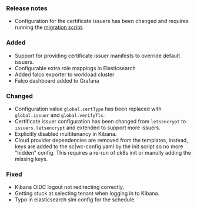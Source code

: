### Release notes

- Configuration for the certificate issuers has been changed and requires running the [migration script](migration/v0.6.x-v0.7.x/migrate-issuer-config.sh).

### Added

- Support for providing certificate issuer manifests to override default issuers.
- Configurable extra role mappings in Elasticsearch
- Added falco exporter to workload cluster
- Falco dashboard added to Grafana

### Changed

- Configuration value `global.certType` has been replaced with `global.issuer` and `global.verifyTls`.
- Certificate issuer configuration has been changed from `letsencrypt` to `issuers.letsencrypt` and extended to support more issuers.
- Explicitly disabled multitenancy in Kibana.
- Cloud provider dependencies are removed from the templates, instead, keys are added to the sc|wc-config.yaml by the init script so no more "hidden" config. This requires a re-run of ck8s init or manully adding the missing keys.

### Fixed

- Kibana OIDC logout not redirecting correctly.
- Getting stuck at selecting tenant when logging in to Kibana.
- Typo in elasticsearch slm config for the schedule.
